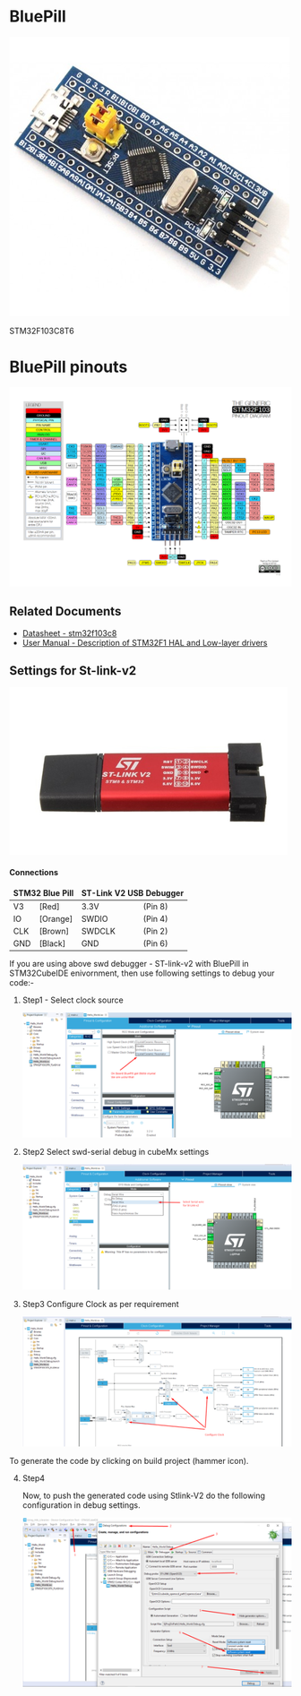 # BluePill
![Blue Pill Image](../../../Docs/F1&#32;series/BluePill_Settings_for_stLink_v2/../../F1&#32;series/BluePill_Settings_for_stLink_v2/../../F1&#32;series/BluePill_Settings_for_stLink_v2/BluePilll_Image.jpg)

STM32F103C8T6 

# BluePill pinouts

![Pinouts](../../../Docs/F1&#32;series/BluePill_Settings_for_stLink_v2/../../F1&#32;series/stm32f103-pinout-diagram.png)

## Related Documents

  * [Datasheet - stm32f103c8](../../../Docs/F1&#32;series/Datasheet&#32;stm32f103c8.pdf)
  *  [User Manual - Description of STM32F1 HAL and Low-layer drivers](../../../Docs/F4&#32;series/../F1&#32;series/User&#32;Manual&#32;en.DM00154093.pdf)

## Settings for St-link-v2

![ST-LINK-V2](../../../Docs/F1&#32;series/BluePill_Settings_for_stLink_v2/../../F1&#32;series/BluePill_Settings_for_stLink_v2/ST-link-v2.png)

#### Connections 

<table>
    <thead>
        <td colspan="2">
            <b> STM32 Blue Pill </b>
        </td>
        <td colspan="2">
            <b> ST-Link V2 USB Debugger </b>
        </td>
    </thead>
    <tbody>
        <tr>
            <td> V3 </td><td> [Red] </td>
            <td> 3.3V </td><td> (Pin 8) </td>
        </tr>
        <tr>
            <td> IO </td><td> [Orange] </td>
            <td> SWDIO </td><td> (Pin 4) </td>
        </tr>
        <tr>
            <td> CLK </td><td> [Brown] </td>
            <td> SWDCLK </td><td> (Pin 2) </td>
        </tr>
        <tr>
            <td> GND </td><td> [Black] </td>
            <td> GND </td><td> (Pin 6) </td>
        </tr>
    </tbody>
</table>

If you are using above swd debugger - ST-link-v2 with BluePill in  STM32CubeIDE enivornment, then use following settings to debug your code:-

1. Step1 - Select clock source
   
    ![Step1](../../../Docs/F1&#32;series/BluePill_Settings_for_stLink_v2/1_Select_clock_source.png)

2. Step2 Select swd-serial debug in cubeMx settings
   
    ![Step2](../../../Docs/F1&#32;series/BluePill_Settings_for_stLink_v2/../../F1&#32;series/BluePill_Settings_for_stLink_v2/2_Debug_setting.png)

3. Step3 Configure Clock as per requirement
   
    ![Step3](../../../Docs/F1&#32;series/BluePill_Settings_for_stLink_v2/../../F1&#32;series/BluePill_Settings_for_stLink_v2/3_configure_clock.png)


To generate the code by clicking on build project (hammer icon).



4. Step4 

    Now, to push the generated code using Stlink-V2 do the following configuration in debug settings.   
    
    ![Step4](../../../Docs/F1&#32;series/BluePill_Settings_for_stLink_v2/../../F1&#32;series/BluePill_Settings_for_stLink_v2/4_debug_configuration.png)

